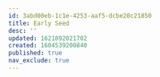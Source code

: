 ```yaml
---
id: 3abd00eb-1c1e-4253-aaf5-dcbe20c21850
title: Early Seed
desc: ''
updated: 1621892021702
created: 1604539200840
published: true
nav_exclude: true
---
```

